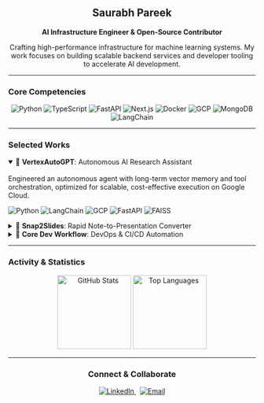 <div align="center">

  ## Saurabh Pareek
  **AI Infrastructure Engineer & Open-Source Contributor**

  Crafting high-performance infrastructure for machine learning systems. My work focuses on building scalable backend services and developer tooling to accelerate AI development.

</div>

---

### Core Competencies

<p align="center">
  <img src="https://img.shields.io/badge/Python-3776AB?style=for-the-badge&logo=python&logoColor=white" alt="Python"/>
  <img src="https://img.shields.io/badge/TypeScript-3178C6?style=for-the-badge&logo=typescript&logoColor=white" alt="TypeScript"/>
  <img src="https://img.shields.io/badge/FastAPI-009688?style=for-the-badge&logo=fastapi&logoColor=white" alt="FastAPI"/>
  <img src="https://img.shields.io/badge/Next.js-000000?style=for-the-badge&logo=nextdotjs&logoColor=white" alt="Next.js"/>
  <img src="https://img.shields.io/badge/Docker-2496ED?style=for-the-badge&logo=docker&logoColor=white" alt="Docker"/>
  <img src="https://img.shields.io/badge/Google_Cloud-4285F4?style=for-the-badge&logo=google-cloud&logoColor=white" alt="GCP"/>
  <img src="https://img.shields.io/badge/MongoDB-47A248?style=for-the-badge&logo=mongodb&logoColor=white" alt="MongoDB"/>
  <img src="https://img.shields.io/badge/LangChain-3D9962?style=for-the-badge&logo=langchain&logoColor=white" alt="LangChain"/>
</p>

---

### Selected Works

<details open>
<summary>🔹 <strong>VertexAutoGPT</strong>: Autonomous AI Research Assistant</summary>
<br>
Engineered an autonomous agent with long-term vector memory and tool orchestration, optimized for scalable, cost-effective execution on Google Cloud.
<p>
  <img src="https://img.shields.io/badge/Python-3776AB?style=flat&logo=python&logoColor=white" alt="Python"/>
  <img src="https://img.shields.io/badge/LangChain-3D9962?style=flat&logo=langchain&logoColor=white" alt="LangChain"/>
  <img src="https://img.shields.io/badge/Google_Cloud-4285F4?style=flat&logo=google-cloud&logoColor=white" alt="GCP"/>
  <img src="https://img.shields.io/badge/FastAPI-009688?style=flat&logo=fastapi&logoColor=white" alt="FastAPI"/>
  <img src="https://img.shields.io/badge/FAISS-4A90E2?style=flat&logo=facebook&logoColor=white" alt="FAISS"/>
</p>
</details>

<details>
<summary>🔹 <strong>Snap2Slides</strong>: Rapid Note-to-Presentation Converter</summary>
<br>
Built a full-stack application that leverages multimodal AI to transform raw text and images into structured presentations in seconds, streamlining content creation workflows.
<p>
  <img src="https://img.shields.io/badge/Next.js-000000?style=flat&logo=nextdotjs&logoColor=white" alt="Next.js"/>
  <img src="https://img.shields.io/badge/TypeScript-3178C6?style=flat&logo=typescript&logoColor=white" alt="TypeScript"/>
  <img src="https://img.shields.io/badge/Gemini_API-8E44AD?style=flat&logo=google&logoColor=white" alt="Gemini API"/>
  <img src="https://img.shields.io/badge/MongoDB-47A248?style=flat&logo=mongodb&logoColor=white" alt="MongoDB"/>
  <img src="https://img.shields.io/badge/Tailwind_CSS-06B6D4?style=flat&logo=tailwindcss&logoColor=white" alt="Tailwind CSS"/>
</p>
</details>

<details>
<summary>🔹 <strong>Core Dev Workflow</strong>: DevOps & CI/CD Automation</summary>
<br>
Developed a standardized, container-based workflow for automating CI/CD pipelines, ensuring consistent and reproducible builds for backend services.
<p>
  <img src="https://img.shields.io/badge/Python-3776AB?style=flat&logo=python&logoColor=white" alt="Python"/>
  <img src="https://img.shields.io/badge/Docker-2496ED?style=flat&logo=docker&logoColor=white" alt="Docker"/>
  <img src="https://img.shields.io/badge/GitHub_Actions-2088FF?style=flat&logo=github-actions&logoColor=white" alt="GitHub Actions"/>
</p>
</details>

---

### Activity & Statistics

<p align="center">
  <img src="https://github-readme-stats.vercel.app/api?username=SaurabhCodesAI&show_icons=true&theme=aura_dark&count_private=true&hide_border=true&border_radius=10" alt="GitHub Stats" height="150"/>
  <img src="https://github-readme-stats.vercel.app/api/top-langs/?username=SaurabhCodesAI&layout=compact&theme=aura_dark&hide_border=true&border_radius=10&langs_count=6" alt="Top Languages" height="150"/>
</p>

---

<div align="center">

  ### Connect & Collaborate
  
  <a href="https://www.linkedin.com/in/saurabh-pareek-5b1702331">
    <img src="https://img.shields.io/badge/LinkedIn-0A66C2?style=for-the-badge&logo=linkedin&logoColor=white" alt="LinkedIn"/>
  </a>
  &nbsp;
  <a href="mailto:saurabhpareek228@gmail.com">
    <img src="https://img.shields.io/badge/Email-D14836?style=for-the-badge&logo=gmail&logoColor=white" alt="Email"/>
  </a>
  
</div>
